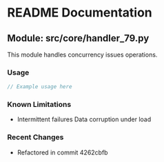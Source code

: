 # README Documentation

## Module: src/core/handler_79.py

This module handles concurrency issues operations.

### Usage

```java
// Example usage here
```

### Known Limitations

- Intermittent failures Data corruption under load

### Recent Changes

- Refactored in commit 4262cbfb
